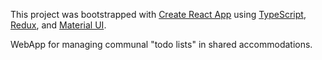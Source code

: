 This project was bootstrapped with [Create React App](https://github.com/facebookincubator/create-react-app) using [TypeScript](https://github.com/Microsoft/TypeScript), [Redux](https://github.com/reduxjs/redux), and [Material UI](https://github.com/mui-org/material-ui).

WebApp for managing communal "todo lists" in shared accommodations.
